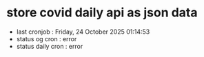 # store covid daily api as json data

- last cronjob : Friday, 24 October 2025 01:14:53
- status og cron : error
- status daily cron : error
      
      